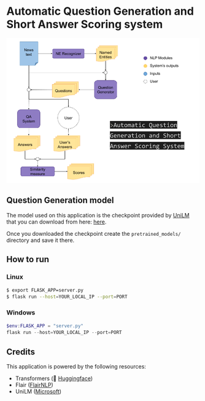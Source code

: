 # Automatic Question Generation and Short Answer Scoring system

![Image of application design](img/application_design.png)


## Question Generation model

The model used on this application is the checkpoint provided by [UniLM](https://github.com/microsoft/unilm) that you can download from here: [here](https://drive.google.com/open?id=11E3Ij-ctbRUTIQjueresZpoVzLMPlVUZ).

Once you downloaded the checkpoint create the `pretrained_models/` directory and save it there.

## How to run

### Linux
```bash
$ export FLASK_APP=server.py
$ flask run --host=YOUR_LOCAL_IP --port=PORT
```

### Windows
```powershell
$env:FLASK_APP = "server.py"
flask run --host=YOUR_LOCAL_IP --port=PORT
```

## Credits

This application is powered by the following resources:
* Transformers (🤗 [Huggingface](https://github.com/huggingface/transformers))
* Flair ([FlairNLP](https://github.com/flairNLP/flair))
* UniLM ([Microsoft](https://github.com/microsoft/unilm))
